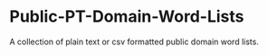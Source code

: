 # Public-PT-Domain-Word-Lists
A collection of plain text or csv formatted public domain word lists.

